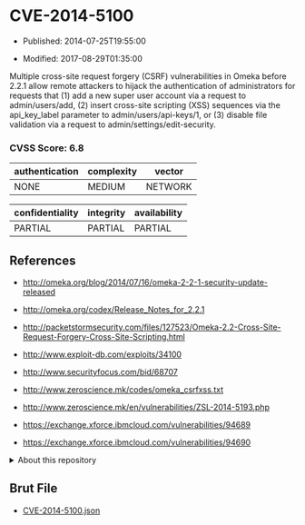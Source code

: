 # CVE-2014-5100

- Published: 2014-07-25T19:55:00

- Modified: 2017-08-29T01:35:00

Multiple cross-site request forgery (CSRF) vulnerabilities in Omeka before 2.2.1 allow remote attackers to hijack the authentication of administrators for requests that (1) add a new super user account via a request to admin/users/add, (2) insert cross-site scripting (XSS) sequences via the api_key_label parameter to admin/users/api-keys/1, or (3) disable file validation via a request to admin/settings/edit-security.

### CVSS Score: **6.8**

| authentication | complexity | vector |
| --- | --- | --- |
| NONE | MEDIUM | NETWORK |

| confidentiality | integrity | availability |
| --- | --- | --- |
| PARTIAL | PARTIAL | PARTIAL |

## References

* http://omeka.org/blog/2014/07/16/omeka-2-2-1-security-update-released

* http://omeka.org/codex/Release_Notes_for_2.2.1

* http://packetstormsecurity.com/files/127523/Omeka-2.2-Cross-Site-Request-Forgery-Cross-Site-Scripting.html

* http://www.exploit-db.com/exploits/34100

* http://www.securityfocus.com/bid/68707

* http://www.zeroscience.mk/codes/omeka_csrfxss.txt

* http://www.zeroscience.mk/en/vulnerabilities/ZSL-2014-5193.php

* https://exchange.xforce.ibmcloud.com/vulnerabilities/94689

* https://exchange.xforce.ibmcloud.com/vulnerabilities/94690

<details>
<summary>About this repository</summary> 

  This repository is part of the project [Live Hack CVE](https://github.com/Live-Hack-CVE). Main website can be found [www.live-hack.org](https://www.live-hack.org) 
  
  Made by [Sn0wAlice](https://github.com/Sn0wAlice) for the people that care about security and need to have a feed of the latest CVEs. Hope you enjoy it, don't forget to star the repo and follow me on [Twitter](https://twitter.com/Sn0wAlice) and [Github](https://github.com/Sn0wAlice). And that is my [personnal website](https://www.alice-snow.me/)

  - [Home Page](https://github.com/Live-Hack-CVE)
  - [Framework](https://github.com/Live-Hack-CVE/cve-framework)
  - [CVE database](https://github.com/Live-Hack-CVE/full_database)
  - [Changelog](https://github.com/Live-Hack-CVE/Changelog)
</details>

## Brut File

* [CVE-2014-5100.json](https://raw.githubusercontent.com/Live-Hack-CVE/full_database/main/cves/2014/CVE-2014-5100.json)

